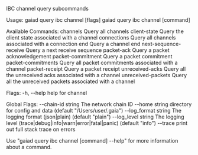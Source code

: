 IBC channel query subcommands

Usage:
  gaiad query ibc channel [flags]
  gaiad query ibc channel [command]

Available Commands:
  channels              Query all channels
  client-state          Query the client state associated with a channel
  connections           Query all channels associated with a connection
  end                   Query a channel end
  next-sequence-receive Query a next receive sequence
  packet-ack            Query a packet acknowledgement
  packet-commitment     Query a packet commitment
  packet-commitments    Query all packet commitments associated with a channel
  packet-receipt        Query a packet receipt
  unreceived-acks       Query all the unreceived acks associated with a channel
  unreceived-packets    Query all the unreceived packets associated with a channel

Flags:
  -h, --help   help for channel

Global Flags:
      --chain-id string     The network chain ID
      --home string         directory for config and data (default "/Users/user/.gaia")
      --log_format string   The logging format (json|plain) (default "plain")
      --log_level string    The logging level (trace|debug|info|warn|error|fatal|panic) (default "info")
      --trace               print out full stack trace on errors

Use "gaiad query ibc channel [command] --help" for more information about a command.
